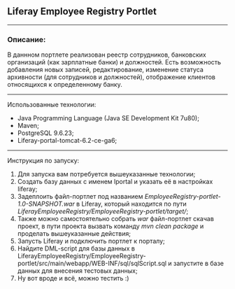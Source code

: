 ## Liferay Employee Registry Portlet

---
### Описание:

В даннном портлете реализован реестр сотрудников, банковских организаций (как зарплатные банки) и должностей. 
Есть возможность добавления новых записей, редактирование, изменение статуса архивности (для сотрудников и должностей), 
отображение клиентов относящихся к определенному банку. 

---
Использованные технологии:
- Java Programming Language (Java SE Development Kit 7u80);
- Maven;
- PostgreSQL 9.6.23;
- Liferay-portal-tomcat-6.2-ce-ga6;
---
Инструкция по запуску:
1) Для запуска вам потребуется вышеуказанные технологии;
2) Создать базу данных с именем lportal и указать её в настройках liferay;
3) Задеплоить файл-портлет под названием _EmployeeRegistry-portlet-1.0-SNAPSHOT.war_ в Liferay, 
который находится по пути _LiferayEmployeeRegistry/EmployeeRegistry-portlet/target/_;
4) Также можно самостоятельно собрать _war_ файл-портлет скачав проект, в пути проекта вызвать команду _mvn clean package_ и проделать вышеуказанные действия;
5) Запусть Liferay и подключить портлет к порталу;
6) Найдите DML-script для базы данных в LiferayEmployeeRegistry/EmployeeRegistry-portlet/src/main/webapp/WEB-INF/sql/sqlScript.sql и 
запустите в базе данных для внесения тестовых данных;
7) Ну вот вроде и всё, можно тестить :)
